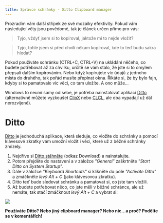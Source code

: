 ```yaml
---
title: Správce schránky - Ditto Clipboard manager
---
```


Prozradím vám další střípek ze své mozaiky efektivity. Pokud vám následující věty jsou povědomé, tak je článek určen přímo pro vás:
> Tyjo, vždyť jsem si to kopíroval, jaktože mi to nejde vložit?

> Tyjo, tohle jsem si před chvílí někam kopíroval, kde to teď budu sakra hledat?

Pokud používáte schránku (CTRL+C, CTRL+V) na ukládání něčeho, co budete potřebovat až za chvilku, určitě se vám stalo, že jste si to omylem přepsali dalším kopírováním. Nebo když  kopírujete víc údajů z jednoho místa do druhého, tak pořád musíte přepínat okna. Říkáte si, že by bylo fajn, kdyby si to pamatovalo víc věcí, co tam uložíte. A ono může…

Windows to neumí samy od sebe, je potřeba nainstalovat aplikaci [Ditto](http://ditto-cp.sourceforge.net/) (alternativně můžete vyzkoušet [ClipX](http://bluemars.org/clipx/) nebo [CLCL](http://www.nakka.com/soft/clcl/index_eng.html), ale oba vypadají už dál nerozvíjené).

Ditto
=====
[Ditto](http://ditto-cp.sourceforge.net/) je jednoduchá aplikace, která sleduje, co vložíte do schránky a pomocí klávesové zkratky vám umožní vložit i věci, které už z běžné schránky zmizely.

1. Nejdříve si [Ditto stáhněte](http://ditto-cp.sourceforge.net/) (odkaz Download) a nainstalujte.
2. Potom přejděte do nastavení a v záložce *"General"* zaškrtněte *"Start Ditto on System Startup"*.
3. Dále v záložce *"Keyboard Shortcuts"* si klikněte do pole *"Activate Ditto"* a zmáčkněte *levý Alt + C* (jako klávesovou zkratku).
4. Ditto teď bude sledovat schránku a pamatovat si, co jste tam vložili.
5. Až budete potřebovat něco, co jste měli v běžné schránce, ale už nemáte, tak stačí zmáčknout *levý Alt + C* a vybrat si:


![](/data/2015/2015-06-13-spravce-schranky-ditto-clipboard-manager/ditto1.png)

**Používáte Ditto? Nebo jiný clipboard manager? Nebo nic...a proč? Podělte se v komentářích!**
